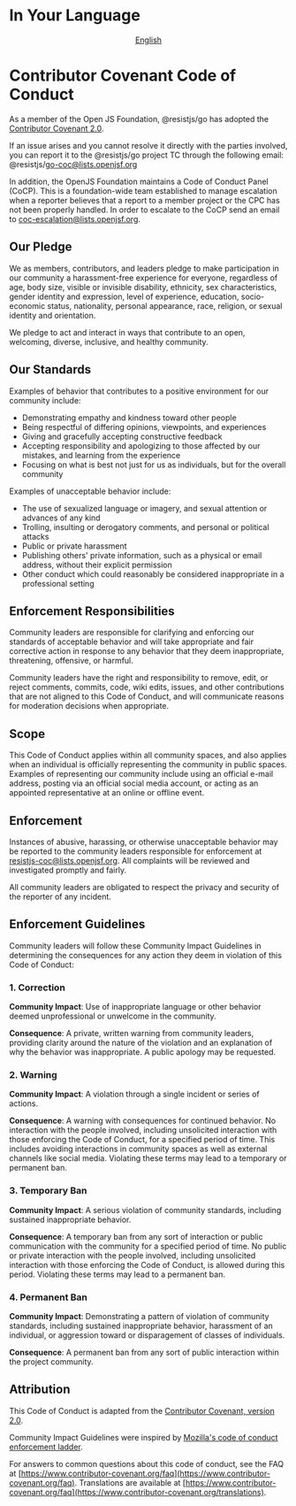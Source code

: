 # In Your Language

<p align="center">
  <a href="https://github.com/resist-js/resist/blob/master/docs/en-US/CODE_OF_CONDUCT.md"
    >English</a>
</p>

# Contributor Covenant Code of Conduct

As a member of the Open JS Foundation, @resistjs/go has adopted the
[Contributor Covenant 2.0][cc-20-doc].

If an issue arises and you cannot resolve it directly with the parties
involved, you can report it to the @resistjs/go project TC through the following
email: @resistjs/go-coc@lists.openjsf.org

In addition, the OpenJS Foundation maintains a Code of Conduct Panel (CoCP).
This is a foundation-wide team established to manage escalation when a reporter
believes that a report to a member project or the CPC has not been properly
handled. In order to escalate to the CoCP send an email to
coc-escalation@lists.openjsf.org.

## Our Pledge

We as members, contributors, and leaders pledge to make participation in our
community a harassment-free experience for everyone, regardless of age, body
size, visible or invisible disability, ethnicity, sex characteristics, gender
identity and expression, level of experience, education, socio-economic status,
nationality, personal appearance, race, religion, or sexual identity and
orientation.

We pledge to act and interact in ways that contribute to an open, welcoming,
diverse, inclusive, and healthy community.

## Our Standards

Examples of behavior that contributes to a positive environment for our
community include:

- Demonstrating empathy and kindness toward other people
- Being respectful of differing opinions, viewpoints, and experiences
- Giving and gracefully accepting constructive feedback
- Accepting responsibility and apologizing to those affected by our mistakes,
  and learning from the experience
- Focusing on what is best not just for us as individuals, but for the overall
  community

Examples of unacceptable behavior include:

- The use of sexualized language or imagery, and sexual attention or advances
  of any kind
- Trolling, insulting or derogatory comments, and personal or political attacks
- Public or private harassment
- Publishing others' private information, such as a physical or email address,
  without their explicit permission
- Other conduct which could reasonably be considered inappropriate in a
  professional setting

## Enforcement Responsibilities

Community leaders are responsible for clarifying and enforcing our standards of
acceptable behavior and will take appropriate and fair corrective action in
response to any behavior that they deem inappropriate, threatening, offensive,
or harmful.

Community leaders have the right and responsibility to remove, edit, or reject
comments, commits, code, wiki edits, issues, and other contributions that are
not aligned to this Code of Conduct, and will communicate reasons for
moderation decisions when appropriate.

## Scope

This Code of Conduct applies within all community spaces, and also applies when
an individual is officially representing the community in public spaces.
Examples of representing our community include using an official e-mail
address, posting via an official social media account, or acting as an
appointed representative at an online or offline event.

## Enforcement

Instances of abusive, harassing, or otherwise unacceptable behavior may be
reported to the community leaders responsible for enforcement at
resistjs-coc@lists.openjsf.org. All complaints will be reviewed and
investigated promptly and fairly.

All community leaders are obligated to respect the privacy and security of the
reporter of any incident.

## Enforcement Guidelines

Community leaders will follow these Community Impact Guidelines in determining
the consequences for any action they deem in violation of this Code of Conduct:

### 1. Correction

**Community Impact**: Use of inappropriate language or other behavior deemed
unprofessional or unwelcome in the community.

**Consequence**: A private, written warning from community leaders, providing
clarity around the nature of the violation and an explanation of why the
behavior was inappropriate. A public apology may be requested.

### 2. Warning

**Community Impact**: A violation through a single incident or series of
actions.

**Consequence**: A warning with consequences for continued behavior. No
interaction with the people involved, including unsolicited interaction with
those enforcing the Code of Conduct, for a specified period of time. This
includes avoiding interactions in community spaces as well as external channels
like social media. Violating these terms may lead to a temporary or permanent
ban.

### 3. Temporary Ban

**Community Impact**: A serious violation of community standards, including
sustained inappropriate behavior.

**Consequence**: A temporary ban from any sort of interaction or public
communication with the community for a specified period of time. No public or
private interaction with the people involved, including unsolicited
interaction with those enforcing the Code of Conduct, is allowed during this
period. Violating these terms may lead to a permanent ban.

### 4. Permanent Ban

**Community Impact**: Demonstrating a pattern of violation of community
standards, including sustained inappropriate behavior, harassment of an
individual, or aggression toward or disparagement of classes of individuals.

**Consequence**: A permanent ban from any sort of public interaction within the
project community.

## Attribution

This Code of Conduct is adapted from the [Contributor Covenant, version 2.0](cc-20-doc).

Community Impact Guidelines were inspired by
[Mozilla's code of conduct enforcement ladder](https://github.com/mozilla/diversity).

[cc-20-doc]: https://www.contributor-covenant.org/version/2/0/code_of_conduct/

For answers to common questions about this code of conduct, see the FAQ at
[https://www.contributor-covenant.org/faq](https://www.contributor-covenant.org/faq). Translations are available at
[https://www.contributor-covenant.org/faq](https://www.contributor-covenant.org/translations).

